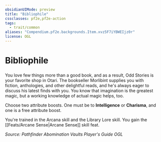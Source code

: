 ```yaml
---
obsidianUIMode: preview
title: "Bibliophile"
cssclasses: pf2e,pf2e-action
tags:
  - trait/common
aliases: "Compendium.pf2e.backgrounds.Item.xvz5F7iYBWEIjz0r"
license: OGL
---
```

# Bibliophile

### 






You love few things more than a good book, and as a result, Odd Stories is your favorite shop in Otari. The bookseller Morlibint supplies you with fiction, anthologies, and other delightful reads, and he's always eager to discuss his latest finds with you. You know that imagination is the greatest magic, but a working knowledge of actual magic helps, too.

Choose two attribute boosts. One must be to **Intelligence** or **Charisma**, and one is a free attribute boost.

You're trained in the Arcana skill and the Library Lore skill. You gain the [[Feats/Arcane Sense|Arcane Sense]] skill feat.

*Source: Pathfinder Abomination Vaults Player's Guide*
*OGL*